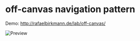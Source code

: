 # off-canvas navigation pattern

Demo: http://rafaelbirkmann.de/lab/off-canvas/

![Preview](https://raw.githubusercontent.com/birkmann/off-canvas/master/preview.png)
